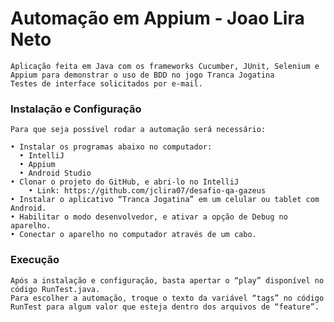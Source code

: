 # Automação em Appium - Joao Lira Neto
    Aplicação feita em Java com os frameworks Cucumber, JUnit, Selenium e Appium para demonstrar o uso de BDD no jogo Tranca Jogatina
    Testes de interface solicitados por e-mail.


### Instalação e Configuração
    Para que seja possível rodar a automação será necessário:
    
    • Instalar os programas abaixo no computador:
      • IntelliJ
      • Appium
      • Android Studio
    • Clonar o projeto do GitHub, e abri-lo no IntelliJ
        • Link: https://github.com/jclira07/desafio-qa-gazeus
    • Instalar o aplicativo “Tranca Jogatina” em um celular ou tablet com Android.
    • Habilitar o modo desenvolvedor, e ativar a opção de Debug no aparelho.
    • Conectar o aparelho no computador através de um cabo.


### Execução

    Após a instalação e configuração, basta apertar o “play” disponível no código RunTest.java.
    Para escolher a automação, troque o texto da variável “tags” no código RunTest para algum valor que esteja dentro dos arquivos de “feature”.
